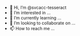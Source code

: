 - 👋 Hi, I’m @svcacc-tesseract
- 👀 I’m interested in ...
- 🌱 I’m currently learning ...
- 💞️ I’m looking to collaborate on ...
- 📫 How to reach me ...

<!---
svcacc-tesseract/svcacc-tesseract is a ✨ special ✨ repository because its `README.md` (this file) appears on your GitHub profile.
You can click the Preview link to take a look at your changes.
--->
